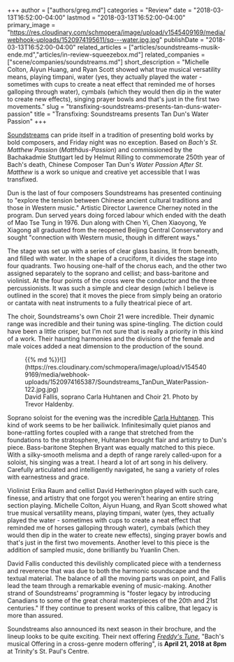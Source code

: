 +++
author = ["authors/greg.md"]
categories = "Review"
date = "2018-03-13T16:52:00-04:00"
lastmod = "2018-03-13T16:52:00-04:00"
primary_image = "https://res.cloudinary.com/schmopera/image/upload/v1545409169/media/webhook-uploads/1520974195611/sq---water.jpg.jpg"
publishDate = "2018-03-13T16:52:00-04:00"
related_articles = ["articles/soundstreams-musik-ende.md","articles/in-review-squeezebox.md"]
related_companies = ["scene/companies/soundstreams.md"]
short_description = "Michelle Colton, Aiyun Huang, and Ryan Scott showed what true musical versatility means, playing timpani, water (yes, they actually played the water - sometimes with cups to create a neat effect that reminded me of horses galloping through water), cymbals (which they would then dip in the water to create new effects), singing prayer bowls and that&#039;s just in the first two movements."
slug = "transfixing-soundstreams-presents-tan-duns-water-passion"
title = "Transfixing: Soundstreams presents Tan Dun&#039;s Water Passion"
+++

[Soundstreams](/scene/companies/soundstreams/) can pride itself in a tradition of presenting bold works by bold composers, and Friday night was no exception. Based on *Bach's St. Matthew Passion* (*Matthäus-Passion*) and commissioned by the Bachakadmie Stuttgart led by Helmut Rilling to commemorate 250th year of Bach's death, Chinese Composer Tan Dun's *Water Passion After St. Matthew* is a work so unique and creative yet accessible that I was transfixed. 

Dun is the last of four composers Soundstreams has presented continuing to "explore the tension between Chinese ancient cultural traditions and those in Western music." Artistic Director Lawrence Cherney noted in the program. Dun served years doing forced labour which ended with the death of Mao Tse Tung in 1976. Dun along with Chen Yi, Chen Xiaoyong, Ye Xiagong all graduated from the reopened Beijing Central Conservatory and sought "connection with Western music, though in different ways."

The stage was set up with a series of clear glass basins, lit from beneath, and filled with water. In the shape of a cruciform, it divides the stage into four quadrants. Two housing one-half of the chorus each, and the other two assigned separately to the soprano and cellist; and bass-baritone and violinist. At the four points of the cross were the conductor and the three percussionists. It was such a simple and clear design (which I believe is outlined in the score) that it moves the piece from simply being an oratorio or cantata with neat instruments to a fully theatrical piece of art. 

The choir, Soundstreams's own Choir 21 were incredible. Their dynamic range was incredible and their tuning was spine-tingling. The diction could have been a little crisper, but I'm not sure that is really a priority in this kind of a work. Their haunting harmonies and the divisions of the female and male voices added a neat dimension to the production of the sound. 

<figure data-type="image">{{% md %}}![](https://res.cloudinary.com/schmopera/image/upload/v1545409169/media/webhook-uploads/1520974165387/Soundstreams_TanDun_WaterPassion-122.jpg.jpg)
<figcaption>David Fallis, soprano Carla Huhtanen and Choir 21. Photo by Trevor Haldenby.</figcaption>
</figure>

Soprano soloist for the evening was the incredible [Carla Huhtanen](/scene/people/carla-huhtanen/). This kind of work seems to be her bailiwick. Infinitesimally quiet pianos and bone-rattling fortes coupled with a range that stretched from the foundations to the stratosphere, Huhtanen brought flair and artistry to Dun's piece. Bass-baritone Stephen Bryant was equally matched to this piece. With a silky-smooth melisma and a depth of range rarely called-upon for a soloist, his singing was a treat. I heard a lot of art song in his delivery. Carefully articulated and intelligently navigated, he sang a variety of roles with earnestness and grace. 

Violinist Erika Raum and cellist David Hetherington played with such care, finesse, and artistry that one forgot you weren't hearing an entire string section playing. Michelle Colton, Aiyun Huang, and Ryan Scott showed what true musical versatility means, playing timpani, water (yes, they actually played the water - sometimes with cups to create a neat effect that reminded me of horses galloping through water), cymbals (which they would then dip in the water to create new effects), singing prayer bowls and that's just in the first two movements. Another level to this piece is the addition of sampled music, done brilliantly bu Yuanlin Chen.  

David Fallis conducted this devilishly complicated piece with a tenderness and reverence that was due to both the harmonic soundscape and the textual material. The balance of all the moving parts was on point, and Fallis lead the team through a remarkable evening of music-making. Another strand of Soundstreams' programming is "foster legacy by introducing Canadians to some of the great choral masterpieces of the 20th and 21st centuries." If they continue to present works of this calibre, that legacy is more than assured. 

Soundstreams also announced its next season in their brochure, and the lineup looks to be quite exciting. Their next offering [*Freddy's Tune*](https://www.soundstreams.ca/performances/main-stage/freddys-tune/), "Bach's musical Offering in a cross-genre modern offering", is **April 21, 2018 at 8pm** at Trinity's St. Paul's Centre. 
